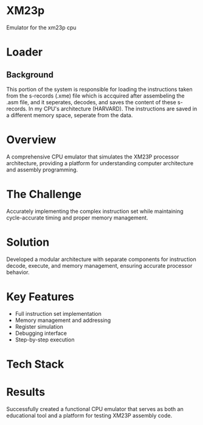 # XM23p
Emulator for the xm23p cpu

# Loader
## Background
This portion of the system is responsible for loading the instructions taken from the s-records (.xme) file which is accquired after assembeling the .asm file, and it seperates, decodes, and saves the content of these s-records. In my CPU's architecture (HARVARD). The instructions are saved in a different memory space, seperate from the data. 

# Overview
A comprehensive CPU emulator that simulates the XM23P processor architecture, providing a platform for understanding computer architecture and assembly programming.

# The Challenge
Accurately implementing the complex instruction set while maintaining cycle-accurate timing and proper memory management.

# Solution
Developed a modular architecture with separate components for instruction decode, execute, and memory management, ensuring accurate processor behavior.

# Key Features
- Full instruction set implementation
- Memory management and addressing
- Register simulation
- Debugging interface
- Step-by-step execution

# Tech Stack

# Results
Successfully created a functional CPU emulator that serves as both an educational tool and a platform for testing XM23P assembly code.

